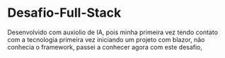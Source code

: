 # Desafio-Full-Stack
Desenvolvido com auxiolio de IA, pois minha primeira vez tendo contato com a tecnologia primeira vez iniciando um projeto com blazor, não conhecia o framework, passei a conhecer agora com este desafio,
